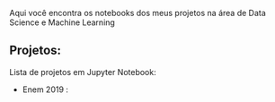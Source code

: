 Aqui você encontra os notebooks dos meus projetos na área de Data Science e Machine Learning 

## Projetos:

Lista de projetos em Jupyter Notebook:

* Enem 2019 : 
